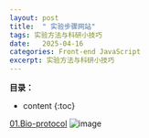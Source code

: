 ```yaml
---
layout: post
title:  " 实验步骤网站"
tags: 实验方法与科研小技巧
date:   2025-04-16
categories: Front-end JavaScript
excerpt: 实验方法与科研小技巧
---
```



**目录：**

* content
{:toc}


[01.Bio-protocol](https://bio-protocol.org/en)
![image](https://github.com/user-attachments/assets/b127ddb3-b90b-4d7a-bff9-c707ed21a6c4)


